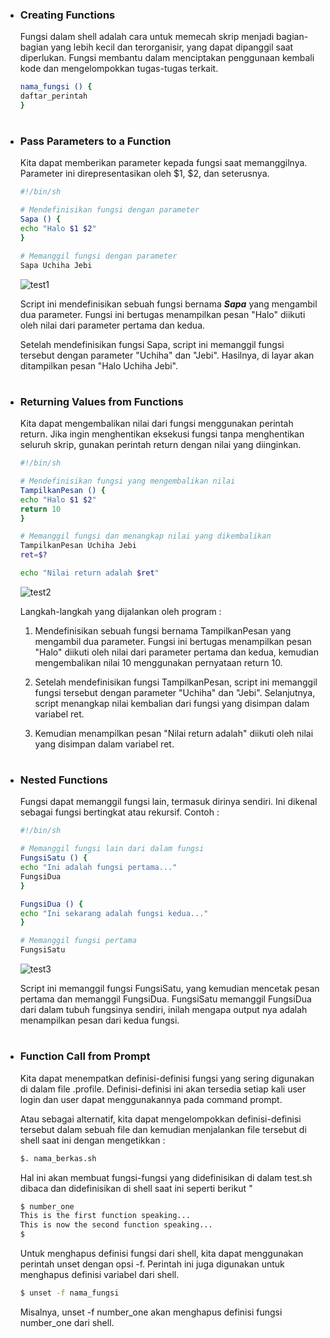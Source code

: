 - ### Creating Functions
    Fungsi dalam shell adalah cara untuk memecah skrip menjadi bagian-bagian yang lebih kecil dan terorganisir, yang dapat dipanggil saat diperlukan. Fungsi membantu dalam menciptakan penggunaan kembali kode dan mengelompokkan tugas-tugas terkait.
    ```sh
    nama_fungsi () {
    daftar_perintah
    }
    ```

#
- ### Pass Parameters to a Function
    Kita dapat memberikan parameter kepada fungsi saat memanggilnya. Parameter ini direpresentasikan oleh $1, $2, dan seterusnya.
    ```sh
    #!/bin/sh

    # Mendefinisikan fungsi dengan parameter
    Sapa () {
    echo "Halo $1 $2"
    }

    # Memanggil fungsi dengan parameter
    Sapa Uchiha Jebi
    ```
    ![test1](https://iili.io/Hy35HRn.png)

    Script ini mendefinisikan sebuah fungsi bernama ***Sapa*** yang mengambil dua parameter. Fungsi ini bertugas menampilkan pesan "Halo" diikuti oleh nilai dari parameter pertama dan kedua.

    Setelah mendefinisikan fungsi Sapa, script ini memanggil fungsi tersebut dengan parameter "Uchiha" dan "Jebi". Hasilnya, di layar akan ditampilkan pesan "Halo Uchiha Jebi".
#
- ### Returning Values from Functions
    Kita dapat mengembalikan nilai dari fungsi menggunakan perintah return. Jika ingin menghentikan eksekusi fungsi tanpa menghentikan seluruh skrip, gunakan perintah return dengan nilai yang diinginkan.
    ```sh
    #!/bin/sh

    # Mendefinisikan fungsi yang mengembalikan nilai
    TampilkanPesan () {
    echo "Halo $1 $2"
    return 10
    }

    # Memanggil fungsi dan menangkap nilai yang dikembalikan
    TampilkanPesan Uchiha Jebi
    ret=$?

    echo "Nilai return adalah $ret"
    ```
    ![test2](https://iili.io/Hy359HX.png)

    Langkah-langkah yang dijalankan oleh program :
    1. Mendefinisikan sebuah fungsi bernama TampilkanPesan yang mengambil dua parameter. Fungsi ini bertugas menampilkan pesan "Halo" diikuti oleh nilai dari parameter pertama dan kedua, kemudian mengembalikan nilai 10 menggunakan pernyataan return 10.

    2. Setelah mendefinisikan fungsi TampilkanPesan, script ini memanggil fungsi tersebut dengan parameter "Uchiha" dan "Jebi". Selanjutnya, script menangkap nilai kembalian dari fungsi yang disimpan dalam variabel ret.

    3. Kemudian menampilkan pesan "Nilai return adalah" diikuti oleh nilai yang disimpan dalam variabel ret.
#
- ### Nested Functions
    Fungsi dapat memanggil fungsi lain, termasuk dirinya sendiri. Ini dikenal sebagai fungsi bertingkat atau rekursif.
    Contoh :
    ```sh
    #!/bin/sh

    # Memanggil fungsi lain dari dalam fungsi
    FungsiSatu () {
    echo "Ini adalah fungsi pertama..."
    FungsiDua
    }

    FungsiDua () {
    echo "Ini sekarang adalah fungsi kedua..."
    }

    # Memanggil fungsi pertama
    FungsiSatu
    ```
    ![test3](https://iili.io/Hy3RpSt.png)
    
    Script ini memanggil fungsi FungsiSatu, yang kemudian mencetak pesan pertama dan memanggil FungsiDua. FungsiSatu memanggil FungsiDua dari dalam tubuh fungsinya sendiri, inilah mengapa output nya adalah menampilkan pesan dari kedua fungsi.
#
- ### Function Call from Prompt
    Kita dapat menempatkan definisi-definisi fungsi yang sering digunakan di dalam file .profile. Definisi-definisi ini akan tersedia setiap kali user login dan user dapat menggunakannya pada command prompt.

    Atau sebagai alternatif, kita dapat mengelompokkan definisi-definisi tersebut dalam sebuah file dan kemudian menjalankan file tersebut di shell saat ini dengan mengetikkan :

    ```sh
    $. nama_berkas.sh
    ```
    Hal ini akan membuat fungsi-fungsi yang didefinisikan di dalam test.sh dibaca dan didefinisikan di shell saat ini seperti berikut "
    ```sh
    $ number_one
    This is the first function speaking...
    This is now the second function speaking...
    $
    ```

    Untuk menghapus definisi fungsi dari shell, kita dapat menggunakan perintah unset dengan opsi -f. Perintah ini juga digunakan untuk menghapus definisi variabel dari shell.
    ```sh
    $ unset -f nama_fungsi
    ```
    Misalnya, unset -f number_one akan menghapus definisi fungsi number_one dari shell.
    